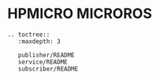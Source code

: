 # HPMICRO MICROROS

```{eval-rst}
.. toctree::
   :maxdepth: 3

   publisher/README
   service/README
   subscriber/README
```

